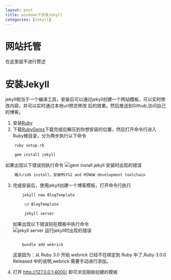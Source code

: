 ```yaml
---
layout: post
title: windows下安装Jekyll
categories: [Jekyll]
---
```

# 网站托管
在这里就不进行赘述
# 安装Jekyll
jekyll相当于一个编译工具，安装后可以通过jekyll创建一个网站模板，可以实时修改内容，并可以实时通过本地url预览修改
后的效果。然后推送到Github,访问自己的博客。
1. 安装[Ruby](https://rubyinstaller.org/)
2. 下载[RubyGems](https://rubygems.org/pages/download)下载完成后解压到你想安装的位置，然后打开命令行进入Ruby根目录，分为两步执行以下命令
``` bat
    ruby setup.rb

    gem install jekyll
```
如果出现以下错误则执行命令
![gem install jekyll 安装时出现的错误](https://congpeitong.github.io/pics/jekyll/gem_install_jekyll_error.png)
``` bat
    输入ridk install，安装MSYS2 and MINGW development toolchain
```
3. 完成安装后，使用jekyll创建一个博客模板，打开命令行执行
   ``` bat
       jekyll new BlogTemplate

        cd BlogTemplate

        jekyll server
    ```
    如果出现以下错误则在模板中执行命令
    ![jekyll server 运行jekyll时出现的错误](https://congpeitong.github.io/pics/jekyll/jekyll_server_error.png)

    ``` bat

        bundle add webrick

    ```
    这是因为：从 Ruby 3.0 开始 webrick 已经不在绑定到 Ruby 中了,Ruby 3.0.0 Released 中的说明,webrick 需要手动进行添加。

4. 打开 http://127.0.0.1:4000/ 即可浏览刚刚创建的模板
